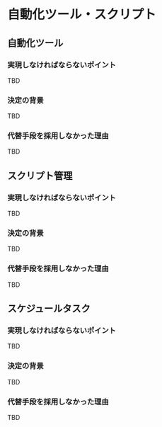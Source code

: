 # 自動化ツール・スクリプト

## 自動化ツール

### 実現しなければならないポイント
TBD

### 決定の背景
TBD

### 代替手段を採用しなかった理由
TBD

## スクリプト管理

### 実現しなければならないポイント
TBD

### 決定の背景
TBD

### 代替手段を採用しなかった理由
TBD

## スケジュールタスク

### 実現しなければならないポイント
TBD

### 決定の背景
TBD

### 代替手段を採用しなかった理由
TBD